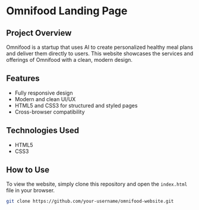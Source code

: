 # Omnifood Landing Page

## Project Overview

Omnifood is a startup that uses AI to create personalized healthy meal plans and deliver them directly to users. This website showcases the services and offerings of Omnifood with a clean, modern design.

## Features

- Fully responsive design
- Modern and clean UI/UX
- HTML5 and CSS3 for structured and styled pages
- Cross-browser compatibility

## Technologies Used

- HTML5
- CSS3

## How to Use

To view the website, simply clone this repository and open the `index.html` file in your browser.

```bash
git clone https://github.com/your-username/omnifood-website.git
```
